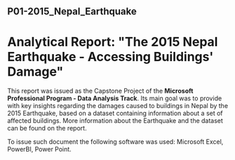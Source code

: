 ## P01-2015_Nepal_Earthquake
# Analytical Report: "The 2015 Nepal Earthquake - Accessing Buildings' Damage"

This report was issued as the Capstone Project of the **Microsoft Professional Program - Data Analysis Track**. Its main goal was to provide with key insights regarding the damages caused to buildings in Nepal by the 2015 Earthquake, based on a dataset containing information about a set of affected buildings. More information about the Earthquake and the dataset can be found on the report.

To issue such document the following software was used: Microsoft Excel, PowerBI, Power Point.
